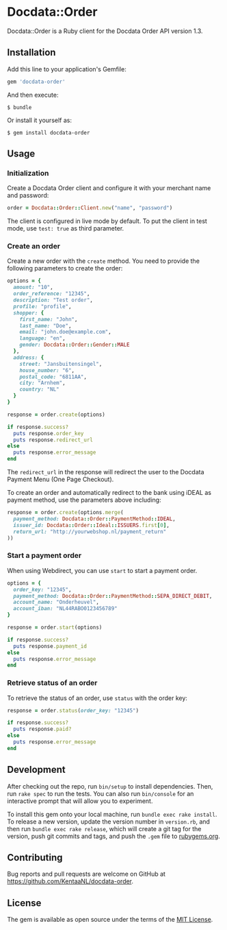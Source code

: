 # Docdata::Order

Docdata::Order is a Ruby client for the Docdata Order API version 1.3.

## Installation

Add this line to your application's Gemfile:

```ruby
gem 'docdata-order'
```

And then execute:

    $ bundle

Or install it yourself as:

    $ gem install docdata-order

## Usage

### Initialization

Create a Docdata Order client and configure it with your merchant name and password:

```ruby
order = Docdata::Order::Client.new("name", "password")
```

The client is configured in live mode by default. To put the client in test mode, use `test: true` as third parameter.

### Create an order

Create a new order with the `create` method. You need to provide the following parameters to create the order:

```ruby
options = {
  amount: "10",
  order_reference: "12345",
  description: "Test order",
  profile: "profile",
  shopper: {
    first_name: "John",
    last_name: "Doe",
    email: "john.doe@example.com",
    language: "en",
    gender: Docdata::Order::Gender::MALE
  },
  address: {
    street: "Jansbuitensingel",
    house_number: "6",
    postal_code: "6811AA",
    city: "Arnhem",
    country: "NL"
  }
}

response = order.create(options)

if response.success?
  puts response.order_key
  puts response.redirect_url
else
  puts response.error_message
end
```

The `redirect_url` in the response will redirect the user to the Docdata Payment Menu (One Page Checkout).

To create an order and automatically redirect to the bank using iDEAL as payment method, use the parameters above including:

```ruby
response = order.create(options.merge(
  payment_method: Docdata::Order::PaymentMethod::IDEAL,
  issuer_id: Docdata::Order::Ideal::ISSUERS.first[0],
  return_url: "http://yourwebshop.nl/payment_return"
))
```

### Start a payment order

When using Webdirect, you can use `start` to start a payment order.

```ruby
options = {
  order_key: "12345",
  payment_method: Docdata::Order::PaymentMethod::SEPA_DIRECT_DEBIT,
  account_name: "Onderheuvel",
  account_iban: "NL44RABO0123456789"
}

response = order.start(options)

if response.success?
  puts response.payment_id
else
  puts response.error_message
end
```

### Retrieve status of an order

To retrieve the status of an order, use `status` with the order key:

```ruby
response = order.status(order_key: "12345")

if response.success?
  puts response.paid?
else
  puts response.error_message
end
```

## Development

After checking out the repo, run `bin/setup` to install dependencies. Then, run `rake spec` to run the tests. You can also run `bin/console` for an interactive prompt that will allow you to experiment.

To install this gem onto your local machine, run `bundle exec rake install`. To release a new version, update the version number in `version.rb`, and then run `bundle exec rake release`, which will create a git tag for the version, push git commits and tags, and push the `.gem` file to [rubygems.org](https://rubygems.org).

## Contributing

Bug reports and pull requests are welcome on GitHub at https://github.com/KentaaNL/docdata-order.


## License

The gem is available as open source under the terms of the [MIT License](http://opensource.org/licenses/MIT).

